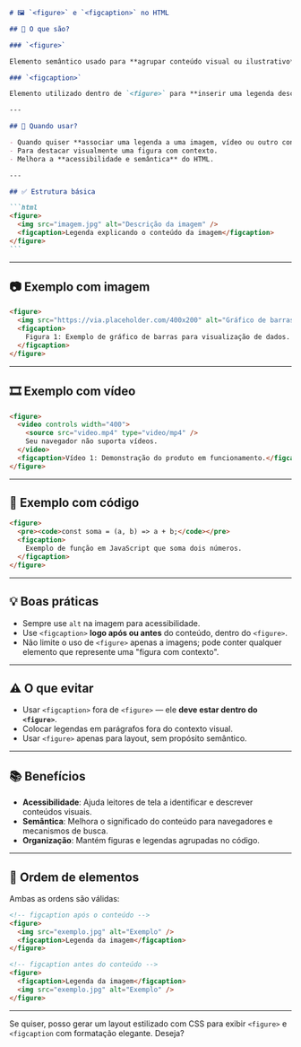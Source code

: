 ````md
# 🖼️ `<figure>` e `<figcaption>` no HTML

## 📌 O que são?

### `<figure>`

Elemento semântico usado para **agrupar conteúdo visual ou ilustrativo**, como imagens, gráficos, vídeos, tabelas, trechos de código etc.

### `<figcaption>`

Elemento utilizado dentro de `<figure>` para **inserir uma legenda descritiva** sobre o conteúdo.

---

## 🧠 Quando usar?

- Quando quiser **associar uma legenda a uma imagem, vídeo ou outro conteúdo**.
- Para destacar visualmente uma figura com contexto.
- Melhora a **acessibilidade e semântica** do HTML.

---

## ✅ Estrutura básica

```html
<figure>
  <img src="imagem.jpg" alt="Descrição da imagem" />
  <figcaption>Legenda explicando o conteúdo da imagem</figcaption>
</figure>
```
````

---

## 📷 Exemplo com imagem

```html
<figure>
  <img src="https://via.placeholder.com/400x200" alt="Gráfico de barras" />
  <figcaption>
    Figura 1: Exemplo de gráfico de barras para visualização de dados.
  </figcaption>
</figure>
```

---

## 🎞️ Exemplo com vídeo

```html
<figure>
  <video controls width="400">
    <source src="video.mp4" type="video/mp4" />
    Seu navegador não suporta vídeos.
  </video>
  <figcaption>Vídeo 1: Demonstração do produto em funcionamento.</figcaption>
</figure>
```

---

## 🧾 Exemplo com código

```html
<figure>
  <pre><code>const soma = (a, b) => a + b;</code></pre>
  <figcaption>
    Exemplo de função em JavaScript que soma dois números.
  </figcaption>
</figure>
```

---

## 💡 Boas práticas

- Sempre use `alt` na imagem para acessibilidade.
- Use `<figcaption>` **logo após ou antes** do conteúdo, dentro do `<figure>`.
- Não limite o uso de `<figure>` apenas a imagens; pode conter qualquer elemento que represente uma "figura com contexto".

---

## ⚠️ O que evitar

- Usar `<figcaption>` fora de `<figure>` — ele **deve estar dentro do `<figure>`**.
- Colocar legendas em parágrafos fora do contexto visual.
- Usar `<figure>` apenas para layout, sem propósito semântico.

---

## 📚 Benefícios

- **Acessibilidade**: Ajuda leitores de tela a identificar e descrever conteúdos visuais.
- **Semântica**: Melhora o significado do conteúdo para navegadores e mecanismos de busca.
- **Organização**: Mantém figuras e legendas agrupadas no código.

---

## 🔁 Ordem de elementos

Ambas as ordens são válidas:

```html
<!-- figcaption após o conteúdo -->
<figure>
  <img src="exemplo.jpg" alt="Exemplo" />
  <figcaption>Legenda da imagem</figcaption>
</figure>

<!-- figcaption antes do conteúdo -->
<figure>
  <figcaption>Legenda da imagem</figcaption>
  <img src="exemplo.jpg" alt="Exemplo" />
</figure>
```

---

Se quiser, posso gerar um layout estilizado com CSS para exibir `<figure>` e `<figcaption` com formatação elegante. Deseja?

```

```
